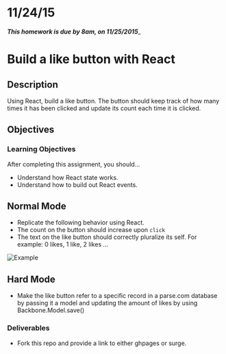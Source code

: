 # 11/24/15

___This homework is due by 8am, on 11/25/2015____

# Build a like button with React

## Description
Using React, build a like button. The button should keep track of how many times it has been clicked and update its count each time it is clicked.

## Objectives

### Learning Objectives

After completing this assignment, you should...

* Understand how React state works.
* Understand how to build out React events.

## Normal Mode
* Replicate the following behavior using React.
* The count on the button should increase upon `click`
* The text on the like button should correctly pluralize its self. For example: 0 likes, 1 like, 2 likes ...

![Example](assets/likes.gif)

## Hard Mode
* Make the like button refer to a specific record in a parse.com database by passing it a model and updating the amount of likes by using Backbone.Model.save() 

### Deliverables

- Fork this repo and provide a link to either ghpages or surge.